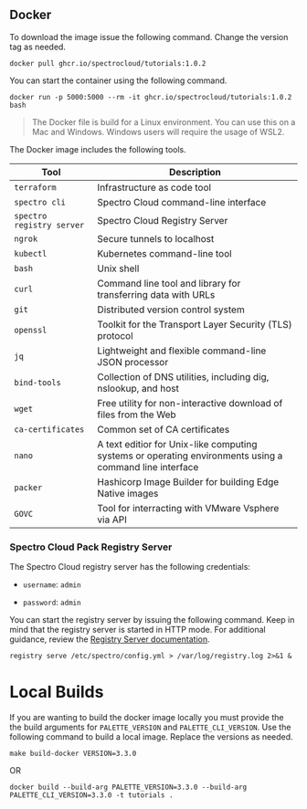 ## Docker

To download the image issue the following command. Change the version tag as needed.

```shell
docker pull ghcr.io/spectrocloud/tutorials:1.0.2
```

You can start the container using the following command.

```shell
docker run -p 5000:5000 --rm -it ghcr.io/spectrocloud/tutorials:1.0.2 bash
```

> The Docker file is build for a Linux environment. You can use this on a Mac and Windows. Windows users will require the usage of WSL2.

The Docker image includes the following tools.

| Tool          | Description                                                    |
|---------------|----------------------------------------------------------------|
| `terraform`   | Infrastructure as code tool                                    |
| `spectro cli` | Spectro Cloud command-line interface                           |
| `spectro registry server` | Spectro Cloud Registry Server                      |
| `ngrok`       | Secure tunnels to localhost                                    |
| `kubectl`     | Kubernetes command-line tool                                   |
| `bash`        | Unix shell                                                     |
| `curl`        | Command line tool and library for transferring data with URLs  |
| `git`         | Distributed version control system                             |
| `openssl`     | Toolkit for the Transport Layer Security (TLS) protocol        |
| `jq`          | Lightweight and flexible command-line JSON processor           |
| `bind-tools`  | Collection of DNS utilities, including dig, nslookup, and host |
| `wget`        | Free utility for non-interactive download of files from the Web|
| `ca-certificates` | Common set of CA certificates                              |
| `nano`        | A text editior for Unix-like computing systems or operating environments using a command line interface|
| `packer`      | Hashicorp Image Builder for building Edge Native images
| `GOVC`        | Tool for interracting with VMware Vsphere via API

### Spectro Cloud Pack Registry Server

The Spectro Cloud registry server has the following credentials:

- `username`: `admin`

- `password`: `admin`

You can start the registry server by issuing the following command. 
Keep in mind that the registry server is started in HTTP mode. For additional guidance, review the [Registry Server documentation](https://docs.spectrocloud.com/registries-and-packs/adding-a-custom-registry).

```shell
registry serve /etc/spectro/config.yml > /var/log/registry.log 2>&1 &
```


# Local Builds

If you are wanting to build the docker image locally you must provide the the build arguments for `PALETTE_VERSION` and `PALETTE_CLI_VERSION`.  Use the following command to build a local image. Replace the versions as needed.

```shell
make build-docker VERSION=3.3.0
```

OR

```shell
docker build --build-arg PALETTE_VERSION=3.3.0 --build-arg PALETTE_CLI_VERSION=3.3.0 -t tutorials .
```

